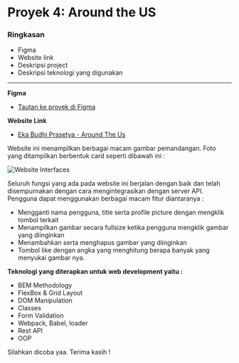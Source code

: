 # Proyek 4: Around the US

### Ringkasan

- Figma
- Website link
- Deskripsi project
- Deskripsi teknologi yang digunakan

---

**Figma**

- [Tautan ke proyek di Figma](https://www.figma.com/file/hpO6mtH7hEk13ej5KcF4Pw/Web_Brief_Sprint_9_ID-%7C-JavaScript-Terapan?t=xcWawxjHssuWqma5-0)

**Website Link**

- [Eka Budhi Prasetya - Around The Us](https://ekbdpr.github.io/web_project_4_id/)

Website ini menampilkan berbagai macam gambar pemandangan. Foto yang ditampilkan berbentuk card seperti dibawah ini :

![Website Interfaces](https://i.ibb.co/ngncYDY/image-2023-05-16-04-54-54.png)

Seluruh fungsi yang ada pada website ini berjalan dengan baik dan telah disempurnakan dengan cara mengintegrasikan dengan server API. Pengguna dapat menggunakan berbagai macam fitur diantaranya :

- Mengganti nama pengguna, title serta profile picture dengan mengklik tombol terkait
- Menampilkan gambar secara fullsize ketika pengguna mengklik gambar yang diinginkan
- Menambahkan serta menghapus gambar yang diinginkan
- Tombol like dengan angka yang menghitung berapa banyak yang menyukai gambar nya.

**Teknologi yang diterapkan untuk web development yaitu :**

- BEM Methodology
- FlexBox & Grid Layout
- DOM Manipulation
- Classes
- Form Validation
- Webpack, Babel, loader
- Rest API
- OOP

Silahkan dicoba yaa. Terima kasih !

